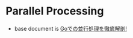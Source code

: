 # Parallel Processing

- base document is [Goでの並行処理を徹底解剖!](https://zenn.dev/hsaki/books/golang-concurrency)